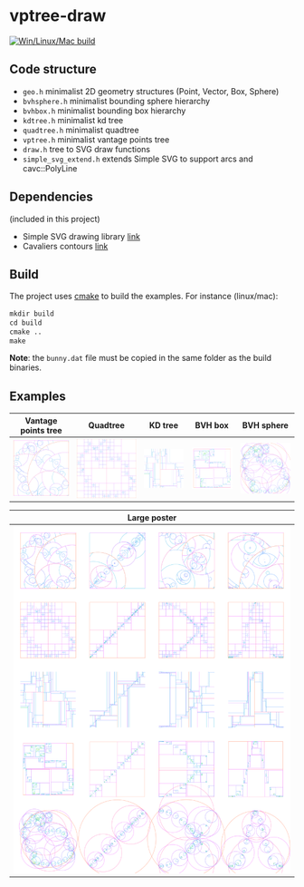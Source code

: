 # vptree-draw
[![Win/Linux/Mac build](https://github.com/bfraboni/vptree-draw/actions/workflows/cmake.yml/badge.svg)](https://github.com/bfraboni/vptree-draw/actions/workflows/cmake.yml)

## Code structure

- `geo.h` minimalist 2D geometry structures (Point, Vector, Box, Sphere)
- `bvhsphere.h` minimalist bounding sphere hierarchy
- `bvhbox.h` minimalist bounding box hierarchy
- `kdtree.h` minimalist kd tree
- `quadtree.h` minimalist quadtree
- `vptree.h` minimalist vantage points tree
- `draw.h` tree to SVG draw functions 
- `simple_svg_extend.h` extends Simple SVG to support arcs and cavc::PolyLine

## Dependencies 
(included in this project)
- Simple SVG drawing library [link](https://github.com/adishavit/simple-svg)
- Cavaliers contours [link](https://github.com/jbuckmccready/CavalierContours)

## Build

The project uses [cmake](cmake.org) to build the examples. For
instance (linux/mac):

```
mkdir build
cd build
cmake ..
make
```

**Note**: the `bunny.dat` file must be copied in the same folder as
the build binaries.

## Examples

|Vantage points tree|Quadtree|KD tree|BVH box|BVH sphere|
|:---:|:---:|:---:|:---:|:---:|
| ![](data/vptree.svg) | ![](data/quadtree.svg) | ![](data/kdtree.svg) | ![](data/bvhbox.svg) | ![](data/bvhsphere.svg) |

|Large poster|
|:---:|
|![](data/poster.svg)|

